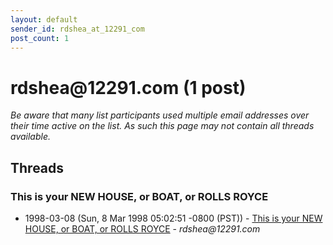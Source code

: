 ```yaml
---
layout: default
sender_id: rdshea_at_12291_com
post_count: 1
---
```


# rdshea<span>@</span>12291.com (1 post)

_Be aware that many list participants used multiple email addresses over their time active on the list. As such this page may not contain all threads available._

## Threads

### This is your NEW HOUSE,  or BOAT, or ROLLS ROYCE
+ 1998-03-08 (Sun, 8 Mar 1998 05:02:51 -0800 (PST)) - [This is your NEW HOUSE,  or BOAT, or ROLLS ROYCE](/archive/1998/03/d999c87952fa06d44db0a5bca42ea83c4d97da7e4f38b0223afda47355ab662d) - _rdshea@12291.com_

